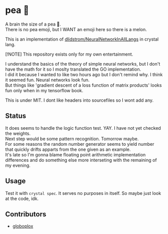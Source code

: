 # pea :melon:

A brain the size of a pea :melon:.  
There is no pea emoji, but I WANT an emoji here so there is a melon.  

This is an implementation of [dlidstrom/NeuralNetworkInAllLangs](https://github.com/dlidstrom/NeuralNetworkInAllLangs) in crystal lang.  

[!NOTE]
This repository exists only for my own entertainment.  

I understand the basics of the theory of simple neural networks, but I don't have the math for it so I moslty translated the GO implementation.  
I did it because I wanted to like two hours ago but I don't remind why. I think it seemed fun. Neural networks look fun.  
But things like 'gradient descent of a loss function of matrix products' looks fun only when in my tensorflow book.  

This is under MIT. I dont like headers into sourcefiles so I wont add any.  

## Status

It does seems to handle the logic function test. YAY. I have not yet checked the weights.  
Next step would be some pattern recognition. Tomorrow maybe.  
For some reasons the random number generator seems to yield number that quickly drifts apparts from the one given as an example.  
It's late so I'm gonna blame floating point arithmetic implementation differences and do something else more interseting with the remaining of my evening.  

## Usage

Test it with `crystal spec`.
It serves no purposes in itself. So maybe just look at the code, idk.  

## Contributors

- [globoplox](https://github.com/globoplox)
